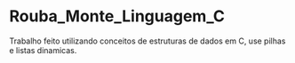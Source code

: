 # Rouba_Monte_Linguagem_C
 Trabalho feito utilizando conceitos de estruturas de dados em C, use pilhas e listas dinamicas.
